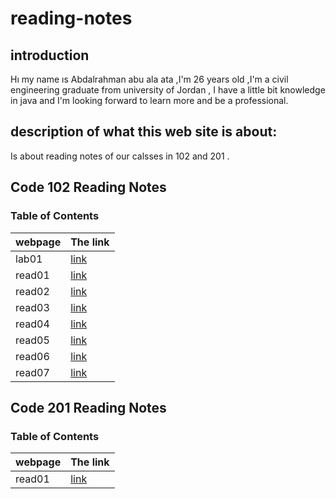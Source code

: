 # reading-notes
## introduction 
 Hı my name ıs Abdalrahman abu ala ata ,I'm 26 years old ,I'm a  civil engineering graduate from university of Jordan , I have a little bit knowledge in java and I'm looking forward to learn more and be a professional.
 ## description of what this web site is about:
 Is about reading notes of our calsses in 102 and 201 .


 ## Code 102 Reading Notes

### Table of Contents


| webpage      |  The link        |
| -----------  | ----------- |
| lab01     |[link](lab01) |
| read01       | [link](read01.md)     |
|  read02  |  [link](read02.md)| 
|  read03  |  [link](read03.md)| 
|  read04 |  [link](read04.md)| 
|  read05 |  [link](read05.md)|
|  read06 |  [link](read06.md)|
|  read07 |  [link](read07.md)|


## Code 201 Reading Notes
### Table of Contents

| webpage      |  The link        |
| -----------  | ----------- |
| read01       | [link](read01.md)     |
